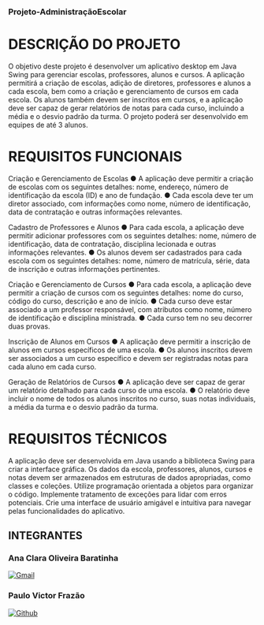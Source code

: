 ### Projeto-AdministraçãoEscolar


# DESCRIÇÃO DO PROJETO
O objetivo deste projeto é desenvolver um aplicativo desktop em Java Swing
para gerenciar escolas, professores, alunos e cursos. A aplicação permitirá a
criação de escolas, adição de diretores, professores e alunos a cada escola,
bem como a criação e gerenciamento de cursos em cada escola. Os alunos
também devem ser inscritos em cursos, e a aplicação deve ser capaz de gerar
relatórios de notas para cada curso, incluindo a média e o desvio padrão da
turma.
O projeto poderá ser desenvolvido em equipes de até 3 alunos.

# REQUISITOS FUNCIONAIS
Criação e Gerenciamento de Escolas
● A aplicação deve permitir a criação de escolas com os seguintes detalhes:
nome, endereço, número de identificação da escola (ID) e ano de fundação.
● Cada escola deve ter um diretor associado, com informações como nome,
número de identificação, data de contratação e outras informações
relevantes.

Cadastro de Professores e Alunos
● Para cada escola, a aplicação deve permitir adicionar professores com os
seguintes detalhes: nome, número de identificação, data de contratação,
disciplina lecionada e outras informações relevantes.
● Os alunos devem ser cadastrados para cada escola com os seguintes
detalhes: nome, número de matrícula, série, data de inscrição e outras
informações pertinentes.

Criação e Gerenciamento de Cursos
● Para cada escola, a aplicação deve permitir a criação de cursos com os
seguintes detalhes: nome do curso, código do curso, descrição e ano de
início.
● Cada curso deve estar associado a um professor responsável, com atributos
como nome, número de identificação e disciplina ministrada.
● Cada curso tem no seu decorrer duas provas.

Inscrição de Alunos em Cursos
● A aplicação deve permitir a inscrição de alunos em cursos específicos de
uma escola.
● Os alunos inscritos devem ser associados a um curso específico e devem ser
registradas notas para cada aluno em cada curso.

Geração de Relatórios de Cursos
● A aplicação deve ser capaz de gerar um relatório detalhado para cada curso
de uma escola.
● O relatório deve incluir o nome de todos os alunos inscritos no curso, suas
notas individuais, a média da turma e o desvio padrão da turma.

# REQUISITOS TÉCNICOS
 A aplicação deve ser desenvolvida em Java usando a biblioteca Swing para
criar a interface gráfica.
 Os dados da escola, professores, alunos, cursos e notas devem ser
armazenados em estruturas de dados apropriadas, como classes e coleções.
 Utilize programação orientada a objetos para organizar o código.
 Implemente tratamento de exceções para lidar com erros potenciais.
 Crie uma interface de usuário amigável e intuitiva para navegar pelas
funcionalidades do aplicativo.

## INTEGRANTES 

### Ana Clara Oliveira Baratinha 

[![Gmail](https://img.shields.io/badge/Gmail-D14836?style=for-the-badge&logo=gmail&logoColor=white)](mailto:)

### Paulo Victor Frazão 

[![Github](https://img.shields.io/badge/GitHub-100000?style=for-the-badge&logo=github&logoColor=white)](https://github.com/Pvictorfrazao) 

